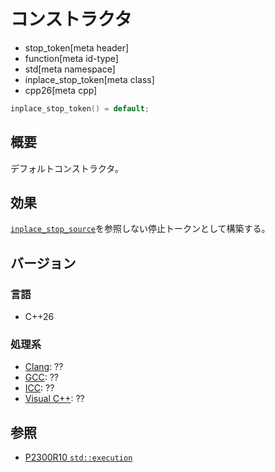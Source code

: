 # コンストラクタ
* stop_token[meta header]
* function[meta id-type]
* std[meta namespace]
* inplace_stop_token[meta class]
* cpp26[meta cpp]

```cpp
inplace_stop_token() = default;
```

## 概要
デフォルトコンストラクタ。


## 効果
[`inplace_stop_source`](../inplace_stop_source.md)を参照しない停止トークンとして構築する。


## バージョン
### 言語
- C++26

### 処理系
- [Clang](/implementation.md#clang): ??
- [GCC](/implementation.md#gcc): ??
- [ICC](/implementation.md#icc): ??
- [Visual C++](/implementation.md#visual_cpp): ??


## 参照
- [P2300R10 `std::execution`](https://www.open-std.org/jtc1/sc22/wg21/docs/papers/2024/p2300r10.html)
